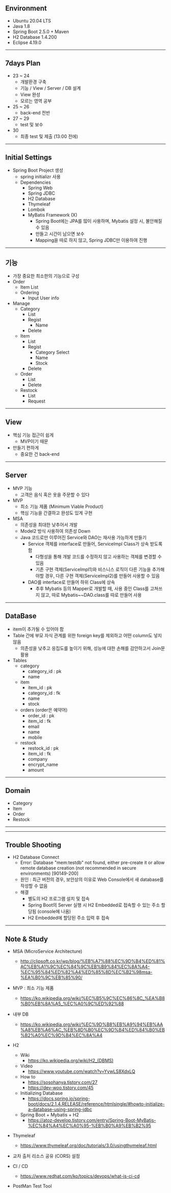 Environment
---
- Ubuntu 20.04 LTS
- Java 1.8
- Spring Boot 2.5.0 + Maven
- H2 Database 1.4.200
- Eclipse 4.19.0


---


7days Plan
---
- 23 ~ 24
	- 개발환경 구축
	- 기능 / View / Server / DB 설계
	- View 완성
	- 모르는 영역 공부
- 25 ~ 26
	- back-end 전반
- 27 ~ 29
	- test 및 보수
- 30
	- 최종 test 및 제출 (13:00 전에)


---


Initial Settings
---
- Spring Boot Project 생성
	- spring initializr 사용
	- Dependencies
		- Spring Web
		- Spring JDBC
		- H2 Database
		- Thymeleaf
		- Lombok
		- MyBatis Framework (X)
			- Spring Boot에는 JPA를 많이 사용하며, Mybatis 설정 시, 불안해질 수 있음
			- 만들고 시간이 남으면 보수
			- Mapping을 따로 하지 않고, Spring JDBC만 이용하여 진행
	
	
---


기능
---
- 가장 중요한 최소한의 기능으로 구성
- Order
	- Item List
	- Ordering
		- Input User info
- Manage
	- Category
		- List
		- Regist
			- Name
		- Delete
	- Item
		- List
		- Regist
			- Category Select
			- Name
			- Stock
		- Delete
	- Order
		- List
		- Delete
	- Restock
		- List
		- Request


---


View
---
- 핵심 기능 접근이 쉽게
	- MVP이기 때문
- 만들기 편하게
	- 중요한 건 back-end


---


Server
---
- MVP 기능
	- 고객은 음식 혹은 옷을 주문할 수 있다
- MVP
	- 최소 기능 제품 (Minimum Viable Product)
	- 핵심 기능을 간결하고 완성도 있게 구현
- MSA
	- 의존성을 최대한 낮추어서 개발
	- Model2 방식 사용하여 의존성 Down
	- Java 코드로만 이루어진 Service와 DAO는 재사용 가능하게 만들기
		- Service 객체를 interface로 만들어, ServiceImpl Class가 상속 받도록 함
			- 다형성을 통해 개발 코드를 수정하지 않고 사용하는 객체를 변경할 수 있음
			- 기존 구현 객체(ServiceImpl1)와 비스니스 로직이 다른 기능을 추가해야할 경우, 다른 구현 객체(ServiceImpl2)를 만들어 사용할 수 있음
		- DAO를 interface로 만들어 하위 Class에 상속
			- 추후 Mybatis 등의 Mapper로 개발할 때, 사용 중인 Class를 고쳐쓰지 않고, 따로 Mybatis~~DAO.class를 따로 만들어 사용


---


DataBase
---
- item이 추가될 수 있어야 함
- Table 간에 부모 자식 관계를 위한 foreign key를 제외하고 어떤 column도 넣지 않음
	- 의존성을 낮추고 응집도를 높이기 위해, 성능에 대한 손해를 감안하고서 Join문 활용
- Tables
	- category
		- category_id : pk
		- name
	- item
		- item_id : pk
		- category_id : fk
		- name
		- stock
	- orders (order은 예약어)
		- order_id : pk
		- item_id : fk
		- email
		- name
		- mobile
	- restock
		- restock_id : pk
		- item_id : fk
		- company
		- encrypt_name
		- amount


---


Domain
---
- Category
- Item
- Order
- Restock


---











---


Trouble Shooting
---
- H2 Database Connect
	- Error: Database "mem:testdb" not found, either pre-create it or allow remote database creation (not recommended in secure environments) [90149-200]
	- 원인 : 최근 버전의 경우, 보안상의 이유로 Web Console에서 새 database를 작성할 수 없음
	- 해결
		- 별도의 H2 프로그램 설치 및 접속 
		- Spring Boot의 Server 실행 시 H2 Embedded로 접속할 수 있는 주소 할당됨 (console에 나옴)
		- H2 Embedded에 할당된 주소 입력 후 접속


---


Note & Study
---
- MSA (MicroService Architecture)
	- http://clipsoft.co.kr/wp/blog/%EB%A7%88%EC%9D%B4%ED%81%AC%EB%A1%9C%EC%84%9C%EB%B9%84%EC%8A%A4-%EC%95%84%ED%82%A4%ED%85%8D%EC%B2%98msa-%EA%B0%9C%EB%85%90/
- MVP : 최소 기능 제품
	- https://ko.wikipedia.org/wiki/%EC%B5%9C%EC%86%8C_%EA%B8%B0%EB%8A%A5_%EC%A0%9C%ED%92%88
- 내부 DB
	- https://ko.wikipedia.org/wiki/%EC%9D%B8%EB%A9%94%EB%AA%A8%EB%A6%AC_%EB%8D%B0%EC%9D%B4%ED%84%B0%EB%B2%A0%EC%9D%B4%EC%8A%A4
- H2
	- Wiki
		- https://ko.wikipedia.org/wiki/H2_(DBMS)
	- Video
		- https://www.youtube.com/watch?v=YywLS8XdxLQ
	- How to
		- https://sosohanya.tistory.com/27
		- https://dev-woo.tistory.com/45
	- Initializing Database
		- https://docs.spring.io/spring-boot/docs/2.1.4.RELEASE/reference/htmlsingle/#howto-initialize-a-database-using-spring-jdbc
	- Spring Boot + Mybatis + H2
		- https://atoz-develop.tistory.com/entry/Spring-Boot-MyBatis-%EC%84%A4%EC%A0%95-%EB%B0%A9%EB%B2%95	

- Thymeleaf
	- https://www.thymeleaf.org/doc/tutorials/3.0/usingthymeleaf.html		
- 교차 출처 리소스 공유 (CORS) 설정
- CI / CD
	- https://www.redhat.com/ko/topics/devops/what-is-ci-cd
- PostMan Test Tool






